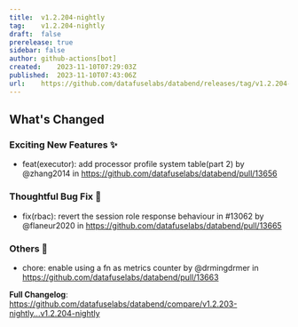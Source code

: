 ```yaml
---
title:	v1.2.204-nightly
tag:	v1.2.204-nightly
draft:	false
prerelease:	true
sidebar: false
author:	github-actions[bot]
created:	2023-11-10T07:29:03Z
published:	2023-11-10T07:43:06Z
url:	https://github.com/datafuselabs/databend/releases/tag/v1.2.204-nightly
---
```

<!-- Release notes generated using configuration in .github/release.yml at main -->

## What's Changed
### Exciting New Features ✨
* feat(executor): add processor profile system table(part 2) by @zhang2014 in https://github.com/datafuselabs/databend/pull/13656
### Thoughtful Bug Fix 🔧
* fix(rbac): revert the session role response behaviour in #13062  by @flaneur2020 in https://github.com/datafuselabs/databend/pull/13665
### Others 📒
* chore: enable using a fn as metrics counter by @drmingdrmer in https://github.com/datafuselabs/databend/pull/13663


**Full Changelog**: https://github.com/datafuselabs/databend/compare/v1.2.203-nightly...v1.2.204-nightly
